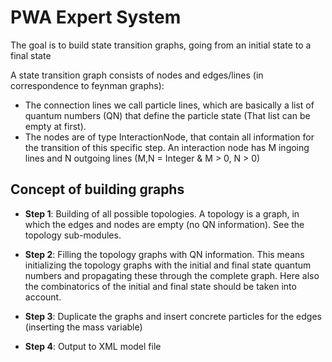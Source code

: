 # PWA Expert System

The goal is to build state transition graphs, going from an initial state to a
final state

A state transition graph consists of nodes and edges/lines (in correspondence
to feynman graphs):

- The connection lines we call particle lines, which are basically a list of
  quantum numbers (QN) that define the particle state (That list can be empty
  at first).
- The nodes are of type InteractionNode, that contain all information for the
  transition of this specific step. An interaction node has M ingoing lines and
  N outgoing lines (M,N = Integer & M > 0, N > 0)

## Concept of building graphs

- **Step 1**: Building of all possible topologies. A topology is a graph, in
  which the edges and nodes are empty (no QN information). See the topology
  sub-modules.

- **Step 2**: Filling the topology graphs with QN information. This means
  initializing the topology graphs with the initial and final state quantum
  numbers and propagating these through the complete graph. Here also the
  combinatorics of the initial and final state should be taken into account.

- **Step 3**: Duplicate the graphs and insert concrete particles for the edges
  (inserting the mass variable)

- **Step 4**: Output to XML model file
